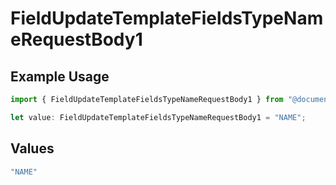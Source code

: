 # FieldUpdateTemplateFieldsTypeNameRequestBody1

## Example Usage

```typescript
import { FieldUpdateTemplateFieldsTypeNameRequestBody1 } from "@documenso/sdk-typescript/models/operations";

let value: FieldUpdateTemplateFieldsTypeNameRequestBody1 = "NAME";
```

## Values

```typescript
"NAME"
```